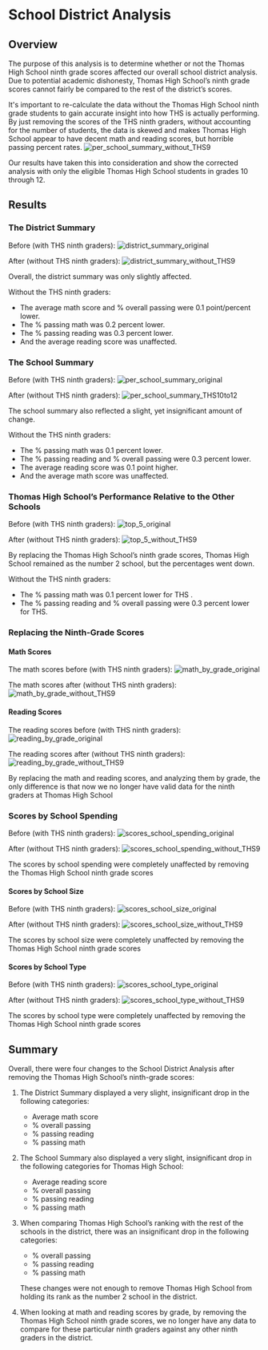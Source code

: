 # School District Analysis

## Overview

The purpose of this analysis is to determine whether or not the Thomas High School ninth grade scores affected our overall school district analysis. Due to potential academic dishonesty, Thomas High School’s ninth grade scores cannot fairly be compared to the rest of the district’s scores.

It's important to re-calculate the data without the Thomas High School ninth grade students to gain accurate insight into how THS is actually performing. By just removing the scores of the THS ninth graders, without accounting for the number of students, the data is skewed and makes Thomas High School appear to have decent math and reading scores, but horrible passing percent rates.
![per_school_summary_without_THS9](https://user-images.githubusercontent.com/105808695/177363723-131d87db-7588-4288-9286-0bfd193473fe.png)

Our results have taken this into consideration and show the corrected analysis with only the eligible Thomas High School students in grades 10 through 12.

## Results

### The District Summary
Before (with THS ninth graders):
![district_summary_original](https://user-images.githubusercontent.com/105808695/177358854-dbb04644-e3f1-44e4-9fce-44815aa2943c.png)

After (without THS ninth graders):
![district_summary_without_THS9](https://user-images.githubusercontent.com/105808695/177358835-ecd07d67-ce9f-4f73-8a95-c5a5265a459c.png)

Overall, the district summary was only slightly affected.

Without the THS ninth graders:
- The average math score and % overall passing were 0.1 point/percent lower.
- The % passing math was 0.2 percent lower.
- The % passing reading was 0.3 percent lower.
- And the average reading score was unaffected.

### The School Summary
Before (with THS ninth graders):
![per_school_summary_original](https://user-images.githubusercontent.com/105808695/177358795-59672691-7d60-4242-9844-999d18fa0a81.png)

After (without THS ninth graders):
![per_school_summary_THS10to12](https://user-images.githubusercontent.com/105808695/177358769-925bfcf2-e5fd-4f96-817d-8841aecb921a.png)

The school summary also reflected a slight, yet insignificant amount of change.

Without the THS ninth graders:
- The % passing math was 0.1 percent lower.
- The % passing reading and % overall passing were 0.3 percent lower.
- The average reading score was 0.1 point higher.
- And the average math score was unaffected.

### Thomas High School’s Performance Relative to the Other Schools
Before (with THS ninth graders):
![top_5_original](https://user-images.githubusercontent.com/105808695/177358707-c61d6b3d-2a89-47c4-b08c-15f894e15ab4.png)

After (without THS ninth graders):
![top_5_without_THS9](https://user-images.githubusercontent.com/105808695/177358672-39d8eba6-6e37-4752-874a-e9814f494f82.png)

By replacing the Thomas High School’s ninth grade scores, Thomas High School remained as the number 2 school, but the percentages went down.

Without the THS ninth graders:
- The % passing math was 0.1 percent lower for THS .
- The % passing reading and % overall passing were 0.3 percent lower for THS.

### Replacing the Ninth-Grade Scores
#### Math Scores
The math scores before (with THS ninth graders):
![math_by_grade_original](https://user-images.githubusercontent.com/105808695/177358628-953f78c2-4b5e-43fb-8c8c-ad99746a7a82.png)

The math scores after (without THS ninth graders): 
![math_by_grade_without_THS9](https://user-images.githubusercontent.com/105808695/177358583-a516daad-9394-4202-8112-c3c6f8505abd.png)

#### Reading Scores
The reading scores before (with THS ninth graders): 
![reading_by_grade_original](https://user-images.githubusercontent.com/105808695/177358514-812b6f38-286f-482e-b751-d78daac4efa7.png)

The reading scores after (without THS ninth graders): 
![reading_by_grade_without_THS9](https://user-images.githubusercontent.com/105808695/177358483-10c3e100-416b-44bc-b924-d0b3a1005a4e.png)

By replacing the math and reading scores, and analyzing them by grade, the only difference is that now we no longer have valid data for the ninth graders at Thomas High School

### Scores by School Spending
Before (with THS ninth graders):
![scores_school_spending_original](https://user-images.githubusercontent.com/105808695/177358354-1145661b-817c-4345-bcd5-e616593c6c5c.png)

After (without THS ninth graders):
![scores_school_spending_without_THS9](https://user-images.githubusercontent.com/105808695/177358329-2d88e894-bfd4-4d7a-bd91-1fce24060fb3.png)

The scores by school spending were completely unaffected by removing the Thomas High School ninth grade scores

#### Scores by School Size
Before (with THS ninth graders):
![scores_school_size_original](https://user-images.githubusercontent.com/105808695/177358284-ef93f960-28ce-423f-9f5f-50a14beb82bc.png)

After (without THS ninth graders):
![scores_school_size_without_THS9](https://user-images.githubusercontent.com/105808695/177358253-078013de-209c-42a0-85e7-4dddfd2a400e.png)

The scores by school size were completely unaffected by removing the Thomas High School ninth grade scores

#### Scores by School Type
Before (with THS ninth graders):
![scores_school_type_original](https://user-images.githubusercontent.com/105808695/177358211-79dee917-4b0e-462f-af54-ef2e16de5978.png)

After (without THS ninth graders):
![scores_school_type_without_THS9](https://user-images.githubusercontent.com/105808695/177358166-f0f24912-3186-4e6b-ba63-8e27d89cc2a8.png)

The scores by school type were completely unaffected by removing the Thomas High School ninth grade scores

## Summary

Overall, there were four changes to the School District Analysis after removing the Thomas High School’s ninth-grade scores:

1.	The District Summary displayed a very slight, insignificant drop in the following categories:
      - Average math score
      - % overall passing
      - % passing reading
      - % passing math

2.	The School Summary also displayed a very slight, insignificant drop in the following categories for Thomas High School:
      - Average reading score
      - % overall passing
      - % passing reading
      - % passing math

3.	When comparing Thomas High School’s ranking with the rest of the schools in the district, there was an insignificant drop in the following categories:
      - % overall passing
      - % passing reading
      - % passing math
    
    These changes were not enough to remove Thomas High School from holding its rank as the number 2 school in the district.

4.	When looking at math and reading scores by grade, by removing the Thomas High School ninth grade scores, we no longer have any data to compare for these particular ninth graders against any other ninth graders in the district.

